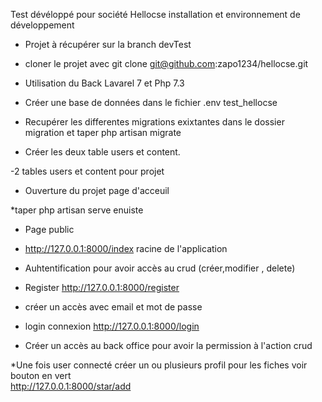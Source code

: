   Test dévéloppé pour société Hellocse
  installation et environnement de développement 
- Projet à récupérer sur la branch devTest
- cloner le projet avec git clone git@github.com:zapo1234/hellocse.git

- Utilisation du Back Lavarel 7 et Php 7.3

- Créer une base de données dans le fichier .env test_hellocse
- Recupérer les differentes migrations exixtantes dans le dossier migration et taper php artisan migrate
- Créer les deux table users et content.

-2 tables users et content pour projet

- Ouverture du projet page d'acceuil

*taper php artisan serve enuiste
- Page public  
- http://127.0.0.1:8000/index racine de l'application 

- Auhtentification pour avoir accès au crud (créer,modifier , delete)

- Register  http://127.0.0.1:8000/register 
- créer un accès avec email et mot de passe 
- login connexion http://127.0.0.1:8000/login 
- Créer un accès au back office pour avoir la permission à l'action crud

*Une fois user connecté créer un ou plusieurs  profil pour les fiches  voir bouton en vert  
http://127.0.0.1:8000/star/add
